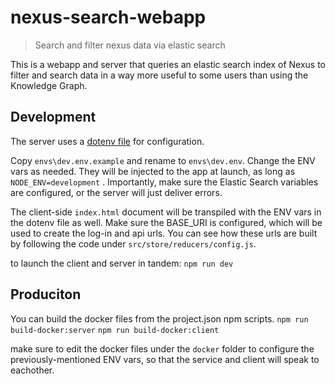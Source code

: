 # nexus-search-webapp

> Search and filter nexus data via elastic search

This is a webapp and server that queries an elastic search index of Nexus to filter and search data in a way more useful to some users than using the Knowledge Graph.

## Development

The server uses a [dotenv file](https://www.npmjs.com/package/dotenv) for configuration.

Copy `envs\dev.env.example` and rename to `envs\dev.env`. Change the ENV vars as needed. They will be injected to the app at launch, as long as `NODE_ENV=development` . Importantly, make sure the Elastic Search variables are configured, or the server will just deliver errors.

The client-side `index.html` document will be transpiled with the ENV vars in the dotenv file as well. Make sure the BASE_URI is configured, which will be used to create the log-in and api urls. You can see how these urls are built by following the code under `src/store/reducers/config.js`.

to launch the client and server in tandem:
``` npm run dev ```

## Produciton

You can build the docker files from the project.json npm scripts.
``` npm run build-docker:server ```
``` npm run build-docker:client ```

make sure to edit the docker files under the `docker` folder to configure the previously-mentioned ENV vars, so that the service and client will speak to eachother.

